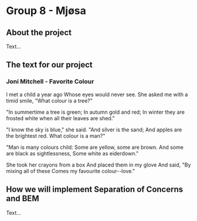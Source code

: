 # Group 8 - Mjøsa

## About the project
Text...

## The text for our project

### Joni Mitchell - Favorite Colour
I met a child a year ago
Whose eyes would never see.
She asked me with a timid smile,
"What colour is a tree?"

"In summertime a tree is green;
In autumn gold and red;
In winter they are frosted white
when all their leaves are shed."

"I know the sky is blue," she said.
"And silver is the sand;
And apples are the brightest red.
What colour is a man?"

"Man is many colours child:
Some are yellow, some are brown.
And some are black as sightlessness,
Some white as eiderdown."

She took her crayons from a box
And placed them in my glove
And said, "By mixing all of these
Comes my favourite colour--love."

## How we will implement Separation of Concerns and BEM
Text...
